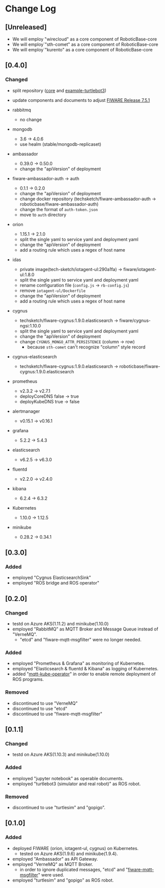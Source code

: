 # Change Log

## [Unreleased]
* We will employ "wirecloud" as a core component of RoboticBase-core
* We will employ`"sth-comet" as a core component of RoboticBase-core
* We will employ`"kurento" as a core component of RoboticBase-core

## [0.4.0]
### Changed
* split repository ([core](https://github.com/RoboticBase/core) and [example-turtlebot3](https://github.com/RoboticBase/example-turtlebot3))
* update components and documents to adjust [FIWARE Release 7.5.1](https://github.com/Fiware/catalogue/releases)

* rabbitmq
    * no change
* mongodb
    * 3.6 -> 4.0.6
    * use healm (stable/mongodb-replicaset)
* ambassador
    * 0.39.0 -> 0.50.0
    * change the "apiVersion" of deployment
* fiware-ambassador-auth -> auth
    * 0.1.1 -> 0.2.0
    * change the "apiVersion" of deployment
    * change docker repository (techsketch/fiware-ambassador-auth -> roboticbase/fiware-ambassador-auth)
    * change the format of `auth-token.json`
    * move to `auth` directory
* orion
    * 1.15.1 -> 2.1.0
    * split the single yaml to service yaml and deployment yaml
    * change the "apiVersion" of deployment
    * add a routing rule which uses a regex of host name
* idas
    * private image(tech-sketch/iotagent-ul:290a1fa) -> fiware/iotagent-ul:1.8.0
    * split the single yaml to service yaml and deployment yaml
    * rename configuration file (`config.js` -> `rb-config.js`)
    * remove `iotagent-ul/Dockerfile`
    * change the "apiVersion" of deployment
    * add a routing rule which uses a regex of host name
* cygnus
    * techsketch/fiware-cygnus:1.9.0.elasticsearch -> fiware/cygnus-ngsi:1.10.0
    * split the single yaml to service yaml and deployment yaml
    * change the "apiVersion" of deployment
    * change `CYGNUS_MONGO_ATTR_PERSISTENCE` (column -> row)
        * because `sth-comet` can't recognize "column" style record
* cygnus-elasticsearch
    * techsketch/fiware-cygnus:1.9.0.elasticsearch -> roboticbase/fiware-cygnus:1.9.0.elasticsearch
* prometheus
    * v2.3.2 -> v2.7.1
    * deployCoreDNS false -> true
    * deployKubeDNS true -> false
* alertmanager
    * v0.15.1 -> v0.16.1
* grafana
    * 5.2.2 -> 5.4.3
* elasticsearch
    * v6.2.5 -> v6.3.0
* fluentd
    * v2.2.0 -> v2.4.0
* kibana
    * 6.2.4 -> 6.3.2
* Kubernetes
    * 1.10.0 -> 1.12.5
* minikube
    * 0.28.2 -> 0.34.1

## [0.3.0]
### Added
* employed "Cygnus ElasticsearchSink"
* employed "ROS bridge and ROS operator"

## [0.2.0]
### Changed
* testd on Azure AKS(1.11.2) and minikube(1.10.0)
* employed "RabbitMQ" as MQTT Broker and Message Queue instead of "VerneMQ".
    * "etcd" and "fiware-mqtt-msgfilter" were no longer needed.

### Added
* employed "Prometheus & Grafana" as monitoring of Kubernetes.
* employed "Elasticsearch & fluentd & Kibana" as logging of Kubernetes.
* added "[mqtt-kube-operator](https://github.com/tech-sketch/mqtt-kube-operator)" in order to enable remote deployment of ROS programs.

### Removed
* discontinued to use "VerneMQ"
* discontinued to use "etcd"
* discontinued to use "fiware-mqtt-msgfilter"

## [0.1.1]
### Changed
* testd on Azure AKS(1.10.3) and minikube(1.10.0)

### Added
* employed "jupyter notebook" as operable documents.
* employed "turtlebot3 (simulator and real robot)" as ROS robot.

### Removed
* discontinued to use "turtlesim" and "gopigo".

## [0.1.0]
### Added
* deployed FIWARE (orion, iotagent-ul, cygnus) on Kubernetes.
    * tested on Azure AKS(1.9.6) and minikube(1.9.4).
* employed "Ambassador" as API Gateway.
* employed "VerneMQ" as MQTT Broker.
    * in order to ignore duplicated messages, "etcd" and "[fiware-mqtt-msgfilter](https://github.com/tech-sketch/fiware-mqtt-msgfilter)" were used.
* employed "turtlesim" and "gopigo" as ROS robot.
